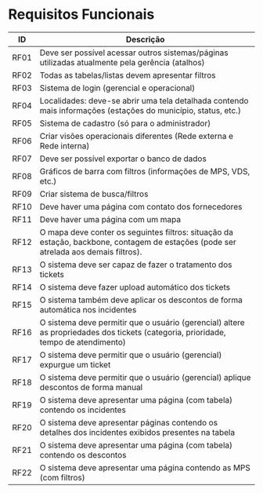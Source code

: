 # Requisitos Funcionais

| ID | Descrição |
| :---: | --- |
| RF01 | Deve ser possível acessar outros sistemas/páginas utilizadas atualmente pela gerência (atalhos) |
| RF02 | Todas as tabelas/listas devem apresentar filtros |
| RF03 | Sistema de login (gerencial e operacional) |
| RF04 | Localidades: deve-se abrir uma tela detalhada contendo mais informações (estações do município, status, etc.) |
| RF05 | Sistema de cadastro (só para o administrador) |
| RF06 | Criar visões operacionais diferentes (Rede externa e Rede interna) |
| RF07 | Deve ser possível exportar o banco de dados |
| RF08 | Gráficos de barra com filtros (informações de MPS, VDS, etc.) |
| RF09 | Criar sistema de busca/filtros |
| RF10 | Deve haver uma página com contato dos fornecedores |
| RF11 | Deve haver uma página com um mapa |
| RF12 | O mapa deve conter os seguintes filtros: situação da estação, backbone, contagem de estações (pode ser atrelada aos demais filtros). |
| RF13 | O sistema deve ser capaz de fazer o tratamento dos tickets |
| RF14 | O sistema deve fazer upload automático dos tickets |
| RF15 | O sistema também deve aplicar os descontos de forma automática nos incidentes |
| RF16 | O sistema deve permitir que o usuário (gerencial) altere as propriedades dos tickets (categoria, prioridade, tempo de atendimento) |
| RF17 | O sistema deve permitir que o usuário (gerencial) expurgue um ticket |
| RF18 | O sistema deve permitir que o usuário (gerencial) aplique descontos de forma manual |
| RF19 | O sistema deve apresentar uma página (com tabela) contendo os incidentes |
| RF20 | O sistema deve apresentar páginas contendo os detalhes dos incidentes exibidos presentes na tabela |
| RF21 | O sistema deve apresentar uma página (com tabela) contendo os descontos |
| RF22 | O sistema deve apresentar uma página contendo as MPS (com filtros) |
